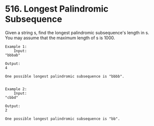 # 516. Longest Palindromic Subsequence

Given a string s, find the longest palindromic subsequence's length in s. You may assume
        that the maximum length of s is 1000.
    

    Example 1:
        Input:
    "bbbab"

    Output:
    4

    One possible longest palindromic subsequence is "bbbb".
    

    Example 2:
        Input:
    "cbbd"

    Output:
    2

    One possible longest palindromic subsequence is "bb".